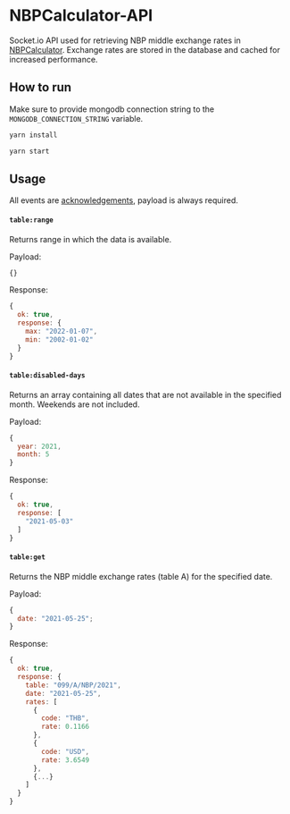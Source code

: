 # NBPCalculator-API

Socket.io API used for retrieving NBP middle exchange rates in [NBPCalculator](https://github.com/kcholew4/NBPCalculator). Exchange rates are stored in the database and cached for increased performance.

## How to run

Make sure to provide mongodb connection string to the `MONGODB_CONNECTION_STRING` variable.

```bash
yarn install
```

```bash
yarn start
```

## Usage

All events are [acknowledgements](https://socket.io/docs/v4/emitting-events/#acknowledgements), payload is always required.

#### `table:range`

Returns range in which the data is available.

Payload:

```js
{}
```

Response:

```js
{
  ok: true,
  response: {
    max: "2022-01-07",
    min: "2002-01-02"
  }
}
```

#### `table:disabled-days`

Returns an array containing all dates that are not available in the specified month. Weekends are not included.

Payload:

```js
{
  year: 2021,
  month: 5
}
```

Response:

```js
{
  ok: true,
  response: [
    "2021-05-03"
  ]
}
```

#### `table:get`

Returns the NBP middle exchange rates (table A) for the specified date.

Payload:

```js
{
  date: "2021-05-25";
}
```

Response:

```js
{
  ok: true,
  response: {
    table: "099/A/NBP/2021",
    date: "2021-05-25",
    rates: [
      {
        code: "THB",
        rate: 0.1166
      },
      {
        code: "USD",
        rate: 3.6549
      },
      {...}
    ]
  }
}
```
